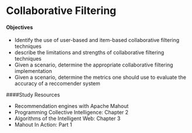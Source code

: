 Collaborative Filtering
=============================

####  Objectives
- Identify the use of user-based and item-based collaborative filtering techniques
- describe the limitations and strengths of collaborative filtering techniques
- Given a scenario, determine the appropriate collaborative filtering implementation
- Given a scenario, determine the metrics one should use to evaluate the accuracy of a reccomender system

####Study Resources
- Recommendation engines with Apache Mahout
- Programming Collective Intelligence: Chapter 2
- Algorithms of the Intelligent Web: Chapter 3
- Mahout In Action: Part 1

